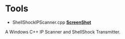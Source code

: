 # Tools

* ShellShockIPScanner.cpp **[ScreenShot](ShellShockIPScanner.png)**

A Windows C++ IP Scanner and ShellShock Transmitter.
